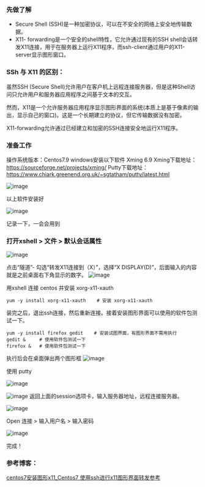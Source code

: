 ### 先做了解

- Secure Shell (SSH)是一种加密协议，可以在不安全的网络上安全地传输数据。
- X11- forwarding是一个安全的shell特性，它允许通过现有的SSH shell会话转发X11连接，用于在服务器上运行X11程序，而ssh-client通过用户的X11-server显示图形窗口。



### SSh 与 X11 的区别：

虽然SSH (Secure Shell)允许用户在客户机上远程连接服务器，但是这种Shell访问只允许用户和服务器应用程序之间基于文本的交互。

然而，X11是一个允许服务器应用程序显示图形界面的系统(本质上是基于像素的输出，显示自己的窗口)。这是一个长期建立的协议，但它传输数据没有加密。

X11-forwarding允许通过已经建立和加密的SSH连接安全地运行X11程序。



### 准备工作

操作系统版本：Centos7.9
windows安装以下软件
Xming 6.9 Xming下载地址：https://sourceforge.net/projects/xming/
Putty下载地址：https://www.chiark.greenend.org.uk/~sgtatham/putty/latest.html

![image](assets/2402369-20211230131800620-2036003566.png)

以上软件安装好

![image](assets/2402369-20211230140741652-834941515.png)

记录一下，一会会用到



### 打开xshell > 文件 > 默认会话属性

![image](assets/2402369-20211230141004966-859117087.png)

点击“隧道”- 勾选“转发X11连接到（X）”，选择“X DISPLAY(D)”，后面输入的内容就是之前桌面右下角显示的数字。
![image](assets/2402369-20211230141227865-161861354.png)

用xshell 连接 centos 并安装 xorg-x11-xauth

```
yum -y install xorg-x11-xauth    # 安装 xorg-x11-xauth
```

装完之后，退出ssh连接，然后重新连接。接着安装图形界面可以使用的软件包测试一下。

```
yum -y install firefox gedit    # 安装试图界面，有图形界面不需用执行
gedit &    	# 使用软件包测试一下
firefox &   # 使用软件包测试一下
```

执行后会在桌面弹出两个图形框
![image](assets/2402369-20211230141950088-1245834073.png)

使用 putty

![image](assets/2402369-20211230142119043-426433567.png)

![image](assets/2402369-20211230142323192-525618146.png)
返回上面的session选项卡，输入服务器地址，远程连接服务器。

![image](assets/2402369-20211230142458232-2092017181.png)

Open 连接 > 输入用户名 > 输入密码

![image](assets/2402369-20211230142706309-28544498.png)

完成！



### 参考博客：

[centos7安装图形x11_Centos7 使用ssh进行x11图形界面转发参考](https://blog.csdn.net/weixin_42131601/article/details/113707277?utm_term=centos%E5%AE%89%E8%A3%85x11&utm_medium=distribute.pc_aggpage_search_result.none-task-blog-2~all~sobaiduweb~default-0-113707277&spm=3001.4430 "centos7安装图形x11_Centos7 使用ssh进行x11图形界面转发参考")
